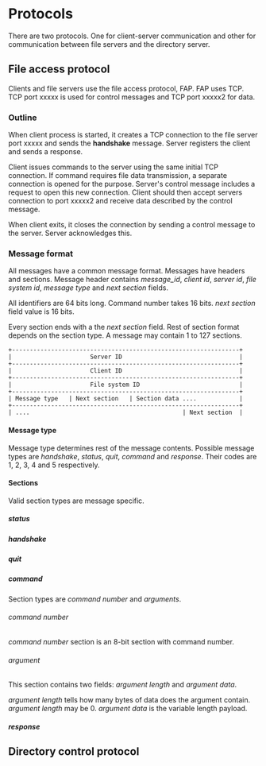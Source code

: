 Protocols
=========

There are two protocols. One for client-server communication and other for communication between file servers and the directory server.

File access protocol
--------------------

Clients and file servers use the file access protocol, FAP. FAP uses TCP. TCP port xxxxx is used for control messages and TCP port xxxxx2 for data.

### Outline

When client process is started, it creates a TCP connection to the file server port xxxxx and sends the **handshake** message. Server registers the client and sends a response.

Client issues commands to the server using the same initial TCP connection. If command requires file data transmission, a separate connection is opened for the purpose. Server's control message includes a request to open this new connection. Client should then accept servers connection to port xxxxx2 and receive data described by the control message.

When client exits, it closes the connection by sending a control message to the server. Server acknowledges this.

### Message format

All messages have a common message format. Messages have headers and sections. Message header contains *message_id*, *client id*, *server id*, *file system id*, *message type* and *next section* fields.

All identifiers are 64 bits long. Command number takes 16 bits. *next section* field value is 16 bits.

Every section ends with a the *next section* field. Rest of section format depends on the section type. A message may contain 1 to 127 sections.

    +----------------------------------------------------------------+
    |                      Server ID                                 |
    +----------------------------------------------------------------+
    |                      Client ID                                 |
    +----------------------------------------------------------------+
    |                      File system ID                            |
    +----------------------------------------------------------------+
    | Message type   | Next section   | Section data ....            |
    +----------------------------------------------------------------+
    | ....                                           | Next section  |

#### Message type

Message type determines rest of the message contents. Possible message types are *handshake*, *status*, *quit*, *command* and *response*. Their codes are 1, 2, 3, 4 and 5 respectively.

#### Sections

Valid section types are message specific.

##### status

##### handshake


##### quit
##### command

Section types are *command number* and *arguments*.

###### command number

*command number* section is an 8-bit section with command number.

###### argument

This section contains two fields: *argument length* and *argument data*.

*argument length* tells how many bytes of data does the argument contain. *argument length* may be 0. *argument data* is the variable length payload.

##### response

Directory control protocol
--------------------------
